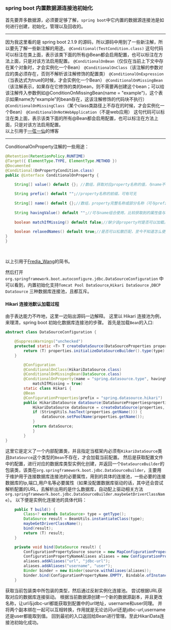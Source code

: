 

### spring boot 内置数据源连接池初始化
首先要弄多数据源，必须要足够了解，`spring boot`中它内置的数据源连接池是如何进行创建，初始化，管理以及回收的。

---
因为我这里看的是 spring boot 2.1.9 的源码，所以源码中用到了一些新注解，所以要先了解一些新注解的用途。
`@Conditional(TestCondition.class)`
这句代码可以标注在类上面，表示该类下面的所有@Bean都会启用配置，也可以标注在方法上面，只是对该方法启用配置。
`@ConditionalOnBean`（仅仅在当前上下文中存在某个对象时，才会实例化一个Bean）
`@ConditionalOnClass`（该注解的参数对应的类必须存在，否则不解析该注解修饰的配置类）
`@ConditionalOnExpression`（当表达式为true的时候，才会实例化一个Bean）
`@ConditionalOnMissingBean`（该注解表示，如果存在它修饰的类的bean，则不需要再创建这个bean；可以给该注解传入参数例如@ConditionOnMissingBean(name = "example")，这个表示如果name为“example”的bean存在，这该注解修饰的代码块不执行）
`@ConditionalOnMissingClass`（某个class类路径上不存在的时候，才会实例化一个Bean）
`@ConditionalOnNotWebApplication`（不是web应用）
这句代码可以标注在类上面，表示该类下面的所有@Bean都会启用配置，也可以标注在方法上面，只是对该方法启用配置。
</br>
以上引用于[一弦一仙](https://www.cnblogs.com/yixianyixian/p/7346894.html)的博客
***

ConditionalOnProperty注解的一些用途：

```java
@Retention(RetentionPolicy.RUNTIME)
@Target({ ElementType.TYPE, ElementType.METHOD })
@Documented
@Conditional(OnPropertyCondition.class)
public @interface ConditionalOnProperty {

    String[] value() default {}; //数组，获取对应property名称的值，与name不可同时使用  
  
    String prefix() default "";//property名称的前缀，可有可无  
  
    String[] name() default {};//数组，property完整名称或部分名称（可与prefix组合使用，组成完整的property名称），与value不可同时使用  
  
    String havingValue() default "";//可与name组合使用，比较获取到的属性值与havingValue给定的值是否相同，相同才加载配置  
  
    boolean matchIfMissing() default false;//缺少该property时是否可以加载。如果为true，没有该property也会正常加载；反之报错  
  
    boolean relaxedNames() default true;//是否可以松散匹配，至今不知道怎么使用的  
} 
}
```
</br>

以上引用于[Fredia_Wang](https://www.jianshu.com/p/68a75c093023)的简书。


然后打开`org.springframework.boot.autoconfigure.jdbc.DataSourceConfiguration`
中可以看到，内置初始化支持`Tomcat Pool DataSource`,`Hikari DataSource` 
,`DBCP DataSource` 三种数据库连接池，且都互斥。

#### Hikari 连接池默认加载过程
由于表达能力不咋地，这里一边贴出源码一边解释。
这里以 Hikari 连接池为例，来理清，spring boot 初始化数据库连接池的步骤。
首先是加载`Bean`的入口:
```java
abstract class DataSourceConfiguration {

	@SuppressWarnings("unchecked")
	protected static <T> T createDataSource(DataSourceProperties properties, Class<? extends DataSource> type) {
		return (T) properties.initializeDataSourceBuilder().type(type).build();
	}

        @Configuration
        @ConditionalOnClass(HikariDataSource.class)
        @ConditionalOnMissingBean(DataSource.class)
        @ConditionalOnProperty(name = "spring.datasource.type", havingValue = "com.zaxxer.hikari.HikariDataSource",
			matchIfMissing = true)
        static class Hikari {
	    @Bean
	    @ConfigurationProperties(prefix = "spring.datasource.hikari")
	    public HikariDataSource dataSource(DataSourcePropertiesproperties{
		    HikariDataSource dataSource = createDataSource(properties,  HikariDataSource.class);
		    if (StringUtils.hasText(properties.getName())) {
			    dataSource.setPoolName(properties.getName());
		    }
		    return dataSource;
	        }
        }
}
```
这里它是定义了一个内部配置类，并且指定当框架内必须有`KikariDataSource`类且`DataSource`这个类型的`Bean`不存在，才会加载当前配置。
然后是获取配置文件中的配置，进行对应的数据库类型实例化创建，并返回一个`DataSourceBuilder`的包装类，该类在`org.springframework.boot.jdbc.DataSourceBuilder`，主要用于维护用于连接数据库连接池的必要属性，用到的具体的连接池，一些必要的连接数据库的Ip,端口,用户名等必要属性（如果没配置数据库驱动的话，其中还会尝试解析配置的URL，去解析出用的是什么数据库，自动配上驱动相关方法`org.springframework.boot.jdbc.DataSourceBuilder.maybeGetDriverClassName`）。
以下便是实例化连接池的具体代码：
```java
    public T build() {
		Class<? extends DataSource> type = getType();
		DataSource result = BeanUtils.instantiateClass(type);
		maybeGetDriverClassName();
		bind(result);
		return (T) result;
	}

    private void bind(DataSource result) {
		ConfigurationPropertySource source = new MapConfigurationPropertySource(this.properties);
		ConfigurationPropertyNameAliases aliases = new ConfigurationPropertyNameAliases();
		aliases.addAliases("url", "jdbc-url");
		aliases.addAliases("username", "user");
		Binder binder = new Binder(source.withAliases(aliases));
		binder.bind(ConfigurationPropertyName.EMPTY, Bindable.ofInstance(result));
	}
```
获取当前包装类中所包装的类型，然后通过反射实例化连接池。
尝试根据URL获取对应的数据库连接驱动。
根据当前数据源创建一个新的数据源副本，并且更改名称，让url与jdbc-url都能获取到配置中的url地址，username和user同理。
并将两个副本绑在一起可以互相转换，作用就是无论访问url还是jdbc-url,username还是user都能取到值。
回到最初的入口返回给Bean进行管理。至此HikariData连接池初始化成功。
